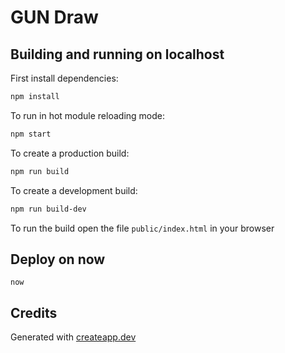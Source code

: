 # GUN Draw

## Building and running on localhost

First install dependencies:

```sh
npm install
```

To run in hot module reloading mode:

```sh
npm start
```

To create a production build:

```sh
npm run build
```

To create a development build:

```sh
npm run build-dev
```

To run the build open the file `public/index.html` in your browser

## Deploy on now

```
now
```

## Credits

Generated with [createapp.dev](https://createapp.dev/)
